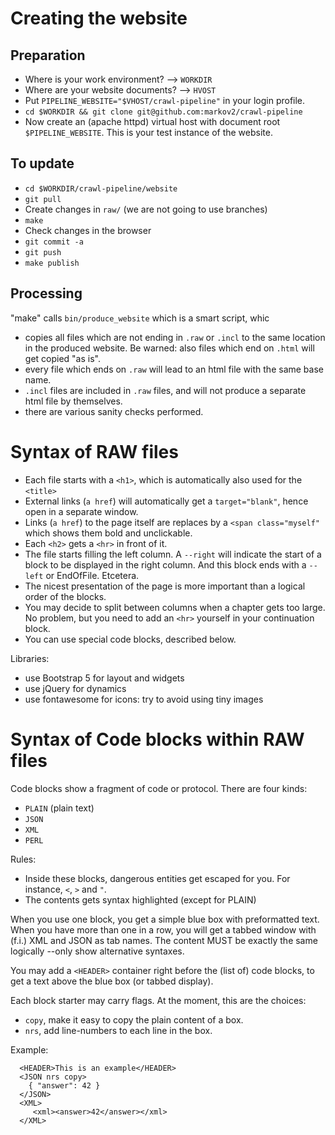 # Creating the website

## Preparation

 - Where is your work environment? --> `WORKDIR`
 - Where are your website documents?  --> `HVOST`
 - Put `PIPELINE_WEBSITE="$VHOST/crawl-pipeline"` in your login profile.
 - `cd $WORKDIR && git clone git@github.com:markov2/crawl-pipeline`
 - Now create an (apache httpd) virtual host with document root `$PIPELINE_WEBSITE`.  This is your test instance of the website.

## To update

 - `cd $WORKDIR/crawl-pipeline/website`
 - `git pull`
 - Create changes in `raw/` (we are not going to use branches)
 - `make`
 - Check changes in the browser
 - `git commit -a`
 - `git push`
 - `make publish`

## Processing

"make" calls `bin/produce_website` which is a smart script, whic
  - copies all files which are not ending in `.raw` or `.incl` to the same location in the produced website.  Be warned: also files which end on `.html` will get copied "as is".
  - every file which ends on `.raw` will lead to an html file with the same base name.
  - `.incl` files are included in `.raw` files, and will not produce a separate html file by themselves.
  - there are various sanity checks performed.

# Syntax of RAW files

  - Each file starts with a `<h1>`, which is automatically also used for the `<title>`
  - External links (`a href`) will automatically get a `target="blank"`, hence open in a separate window.
  - Links (`a href`) to the page itself are replaces by a `<span class="myself"` which shows them bold and unclickable.
  - Each `<h2>` gets a `<hr>` in front of it.
  - The file starts filling the left column.  A `--right` will indicate the start of a block to be displayed in the right column.  And this block ends with a `--left` or EndOfFile.  Etcetera.
  - The nicest presentation of the page is more important than a logical order of the blocks.
  - You may decide to split between columns when a chapter gets too large.  No problem, but you need to add an `<hr>` yourself in your continuation block.
  - You can use special code blocks, described below.

Libraries:
  - use Bootstrap 5 for layout and widgets
  - use jQuery for dynamics
  - use fontawesome for icons: try to avoid using tiny images

# Syntax of Code blocks within RAW files

Code blocks show a fragment of code or protocol.  There are four kinds:
   - `PLAIN` (plain text)
   - `JSON`
   - `XML`
   - `PERL`

Rules:
  - Inside these blocks, dangerous entities get escaped for you.  For instance, `<`, `>` and `"`.
  - The contents gets syntax highlighted (except for PLAIN)

When you use one block, you get a simple blue box with preformatted text.  When you have more than one in a row, you will get a tabbed window with (f.i.) XML and JSON as tab names.  The content MUST be exactly the same logically --only show alternative syntaxes.

You may add a `<HEADER>` container right before the (list of) code blocks, to get a text above the blue box (or tabbed display).

Each block starter may carry flags.  At the moment, this are the choices:
   - `copy`, make it easy to copy the plain content of a box.
   - `nrs`, add line-numbers to each line in the box.

Example:
```
  <HEADER>This is an example</HEADER>
  <JSON nrs copy>
    { "answer": 42 }
  </JSON>
  <XML>
     <xml><answer>42</answer></xml>
  </XML>
```
